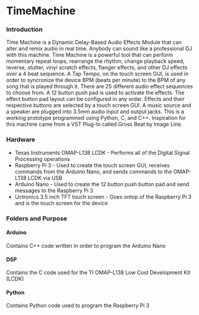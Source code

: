# TimeMachine

### Introduction

Time Machine is a Dynamic Delay-Based Audio Effects Module that can alter and remix audio in real time. Anybody can sound like a professional DJ with this machine. Time Machine is a powerful tool that can perform momentary repeat loops, rearrange the rhythm, change playback speed, reverse, stutter, vinyl scratch effects, flanger effects, and other DJ effects over a 4 beat sequence. A Tap Tempo, on the touch screen GUI, is used in order to syncronize the device BPM (beats per minute) to the BPM of any song that is played through it. There are 25 different audio effect sequences to choose from. A 12 button push pad is used to activate the effects. The effect button pad layout can be configured in any order. Effects and their respective buttons are selected by a touch screen GUI. A music source and a speaker are plugged into 3.5mm audio input and output jacks. This is a working prototype programmed using Python, C, and C++. Inspiration for this machine came from a VST Plug-In called Gross Beat by Image Line. 

### Hardware

- Texas Instruments OMAP-L138 LCDK - Performs all of the Digital Signal Processing operations
- Raspberry Pi 3 - Used to create the touch screen GUI, receives commands from the Arduino Nano, and sends commands to the OMAP-L138 LCDK via USB 
- Arduino Nano - Used to create the 12 button push button pad and send messages to the Raspberry Pi 3
- Uctronics 3.5 inch TFT touch screen - Goes ontop of the Raspberry Pi 3 and is the touch screen for the device

### Folders and Purpose

#### Arduino
Contains C++ code written in order to program the Arduino Nano

#### DSP
Contains the C code used for the TI OMAP-L138 Low Cost Development Kit (LCDK)

#### Python
Contains Python code used to program the Raspberry Pi 3
